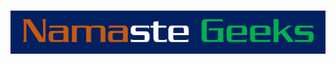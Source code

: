 # <div align="center" ><img src="https://github.com/sd2001/sd2001/blob/master/Screenshot_9.png"></div>




  
